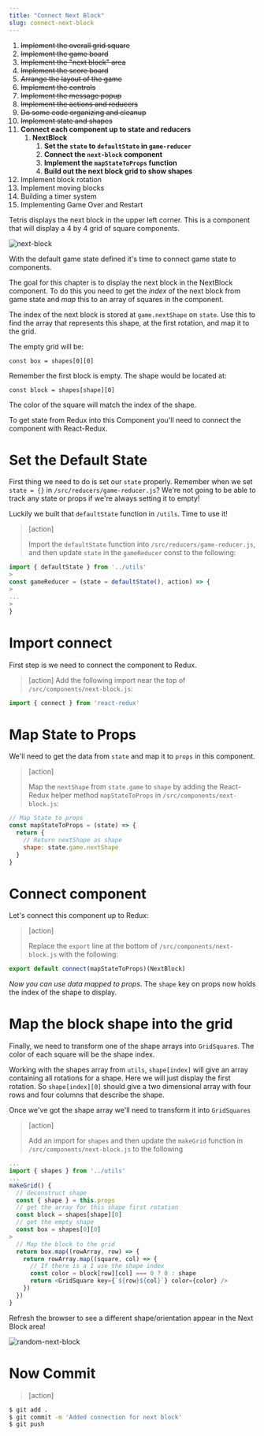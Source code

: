 ```yaml
---
title: "Connect Next Block"
slug: connect-next-block
---
```


1. ~~Implement the overall grid square~~
1. ~~Implement the game board~~
1. ~~Implement the "next block" area~~
1. ~~Implement the score board~~
1. ~~Arrange the layout of the game~~
1. ~~Implement the controls~~
1. ~~Implement the message popup~~
1. ~~Implement the actions and reducers~~
1. ~~Do some code organizing and cleanup~~
1. ~~Implement state and shapes~~
1. **Connect each component up to state and reducers**
    1. **NextBlock**
        1. **Set the `state` to `defaultState` in `game-reducer`**
        1. **Connect the `next-block` component**
        1. **Implement the `mapStateToProps` function**
        1. **Build out the next block grid to show shapes**
1. Implement block rotation
1. Implement moving blocks
1. Building a timer system
1. Implementing Game Over and Restart

Tetris displays the next block in the upper left corner.
This is a component that will display a 4 by 4 grid
of square components.

![next-block](assets/next-block.png)

With the default game state defined it's time to connect
game state to components.

The goal for this chapter is to display the next block in the NextBlock component. To do this you need to get the _index_ of the next block
from game state and _map_ this to an array of squares in
the component.

The index of the next block is stored at `game.nextShape`
on `state`. Use this to find the array that represents this
shape, at the first rotation, and map it to the grid.

The empty grid will be:

`const box = shapes[0][0]`

Remember the first block is empty. The shape would be
located at:

`const block = shapes[shape][0]`

The color of the square will match the index of the shape.

To get state from Redux into this Component you'll
need to connect the component with React-Redux.

# Set the Default State

First thing we need to do is set our `state` properly. Remember when we set `state = {}` in `/src/reducers/game-reducer.js`? We're not going to be able to track any state or props if we're always setting it to empty!

Luckily we built that `defaultState` function in `/utils`. Time to use it!

> [action]
>
> Import the `defaultState` function into `/src/reducers/game-reducer.js`, and then update `state` in the `gameReducer` const to the following:
>
```js
import { defaultState } from '../utils'
>
const gameReducer = (state = defaultState(), action) => {
>
...
>
}
```

# Import connect

First step is we need to connect the component to Redux.

> [action]
> Add the following import near the top of `/src/components/next-block.js`:
>
```js
import { connect } from 'react-redux'
```

# Map State to Props

We'll need to get the data from `state` and map it to `props` in this component.

> [action]
>
> Map the `nextShape` from `state.game` to `shape` by adding the React-Redux helper method `mapStateToProps` in `/src/components/next-block.js`:

```JavaScript
// Map State to props
const mapStateToProps = (state) => {
  return {
    // Return nextShape as shape
    shape: state.game.nextShape
  }
}
```

# Connect component

Let's connect this component up to Redux:

> [action]
>
> Replace the `export` line at the bottom of `/src/components/next-block.js` with the following:
>
```js
export default connect(mapStateToProps)(NextBlock)
```

_Now you can use data mapped to props_. The `shape` key on props now holds the index of the shape to display.

# Map the block shape into the grid

Finally, we need to transform one of the shape arrays into `GridSquare`s. The color of each square will be the shape index.

Working with the shapes array from `utils`, `shape[index]` will give an array containing all rotations for a shape. Here we will just display the first rotation. So `shape[index][0]` should give a two dimensional array with four rows and four columns that describe the shape.

Once we've got the shape array we'll need to transform it into `GridSquares`

> [action]
>
> Add an import for `shapes` and then update the `makeGrid` function in `/src/components/next-block.js` to the following
>
```JavaScript
...
import { shapes } from '../utils'
...
makeGrid() {
  // deconstruct shape
  const { shape } = this.props
  // get the array for this shape first rotation
  const block = shapes[shape][0]
  // get the empty shape
  const box = shapes[0][0]        
>
  // Map the block to the grid
  return box.map((rowArray, row) => {
    return rowArray.map((square, col) => {
      // If there is a 1 use the shape index
      const color = block[row][col] === 0 ? 0 : shape
      return <GridSquare key={`${row}${col}`} color={color} />
    })
  })
}
```

Refresh the browser to see a different shape/orientation appear in the Next Block area!

![random-next-block](assets/random-next-block.png)

# Now Commit

>[action]
>
```bash
$ git add .
$ git commit -m 'Added connection for next block'
$ git push
```
